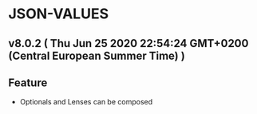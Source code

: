 # JSON-VALUES
## v8.0.2  ( Thu Jun 25 2020 22:54:24 GMT+0200 (Central European Summer Time) )


## Feature
  - Optionals and Lenses can be composed




